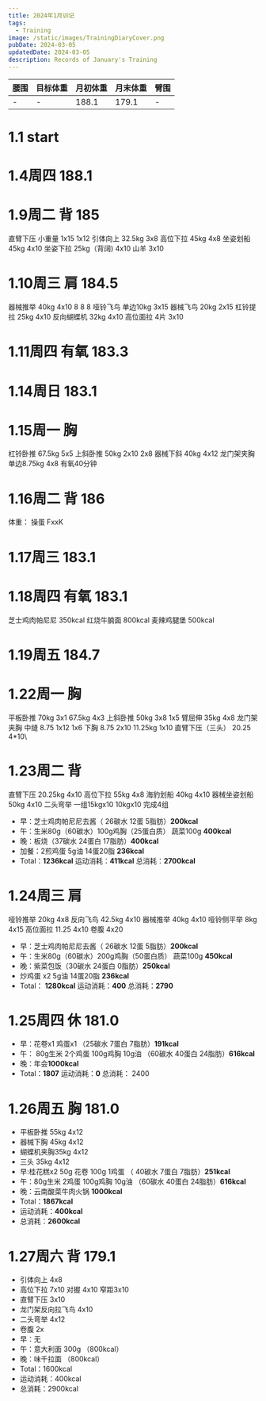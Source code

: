 ```yaml
---
title: 2024年1月训记
tags:
  - Training
image: /static/images/TrainingDiaryCover.png
pubDate: 2024-03-05
updatedDate: 2024-03-05
description: Records of January's Training
---
```


| 腰围 | 目标体重 | 月初体重 | 月末体重 | 臂围 |
| ---- | -------- | -------- | -------- | ---- |
| -    | -        | 188.1    | 179.1    | -    | 
# 1.1 start

# 1.4周四 188.1

# 1.9周二 背 185
直臂下压 小重量 1x15 1x12
引体向上 32.5kg 3x8
高位下拉 45kg 4x8
坐姿划船 45kg 4x10
坐姿下拉 25kg（背阔)  4x10
山羊 3x10

# 1.10周三 肩 184.5
器械推举 40kg 4x10 8 8 8
哑铃飞鸟 单边10kg 3x15
器械飞鸟 20kg 2x15
杠铃提拉 25kg 4x10
反向蝴蝶机 32kg 4x10
高位面拉 4片 3x10

# 1.11周四 有氧 183.3

# 1.14周日 183.1

# 1.15周一 胸　
杠铃卧推 67.5kg 5x5
上斜卧推 50kg 2x10 2x8
器械下斜 40kg 4x12
龙门架夹胸 单边8.75kg 4x8
有氧40分钟

# 1.16周二 背 186
体重：
操蛋 FxxK

# 1.17周三 183.1


# 1.18周四 有氧 183.1

芝士鸡肉帕尼尼 350kcal
红烧牛腩面 800kcal
麦辣鸡腿堡 500kcal

# 1.19周五 184.7

# 1.22周一 胸
平板卧推 70kg 3x1 67.5kg 4x3
上斜卧推 50kg 3x8 1x5
臂屈伸 35kg 4x8
龙门架夹胸 中缝 8.75 1x12 1x6
下胸 8.75 2x10 11.25kg 1x10
直臂下压（三头） 20.25 4*10\

# 1.23周二 背
直臂下压 20.25kg 4x10
高位下拉 55kg 4x8
海豹划船 40kg 4x10
器械坐姿划船 50kg 4x10
二头弯举 一组15kgx10 10kgx10  完成4组
- 早：芝士鸡肉帕尼尼去酱（ 26碳水 12蛋 5脂肪）**200kcal**
- 午：生米80g（60碳水）100g鸡胸（25蛋白质） 蔬菜100g **400kcal**
- 晚：板烧（37碳水 24蛋白 17脂肪）**400kcal**
- 加餐：2煎鸡蛋 5g油 14蛋20脂 **236kcal**
- Total：**1236kcal**
运动消耗：**411kcal**
总消耗：**2700kcal**

# 1.24周三 肩
哑铃推举 20kg 4x8
反向飞鸟 42.5kg 4x10
器械推举 40kg 4x10
哑铃侧平举 8kg 4x15
高位面拉 11.25 4x10
卷腹 4x20
- 早：芝士鸡肉帕尼尼去酱（ 26碳水 12蛋 5脂肪）**200kcal**
- 午：生米80g（60碳水）200g鸡胸（50蛋白质） 蔬菜100g **450kcal**
- 晚：紫菜包饭（30碳水 24蛋白 0脂肪）**250kcal**
- 炒鸡蛋 x2 5g油 14蛋20脂 **236kcal**
- Total： **1280kcal**
运动消耗：**400**
总消耗：**2790**

# 1.25周四 休 181.0

- 早：花卷x1 鸡蛋x1 （25碳水 7蛋白 7脂肪）**191kcal**
- 午： 80g生米 2个鸡蛋 100g鸡胸 10g油 （60碳水 40蛋白 24脂肪）**616kcal**
- 晚：年会**1000kcal**
- Total：**1807**
运动消耗：**0**
总消耗： 2400

# 1.26周五 胸 181.0
- 平板卧推 55kg 4x12
- 器械下胸 45kg 4x12
- 蝴蝶机夹胸35kg 4x12
- 三头 35kg 4x12
- 早:桂花糕x2 50g 花卷 100g 1鸡蛋 （ 40碳水 7蛋白 7脂肪）**251kcal**
- 午：80g生米 2鸡蛋 100g鸡胸 10g油 （60碳水 40蛋白 24脂肪）**616kcal**
- 晚：云南酸菜牛肉火锅 **1000kcal**
- Total：**1867kcal**
- 运动消耗：**400kcal**
- 总消耗：**2600kcal**

# 1.27周六 背 179.1
- 引体向上 4x8
- 高位下拉 7x10 对握 4x10 窄距3x10
- 直臂下压 3x10
- 龙门架反向拉飞鸟 4x10
- 二头弯举 4x12
- 卷腹 2x
- 早：无
- 午：意大利面 300g （800kcal）
- 晚：味千拉面 （800kcal）
- Total：1600kcal
- 运动消耗：400kcal
- 总消耗：2900kcal
